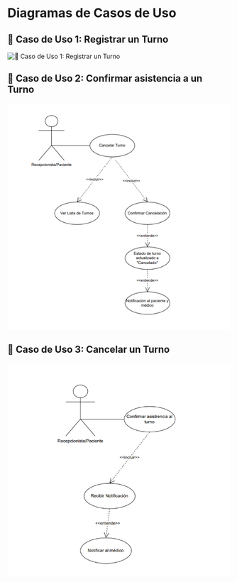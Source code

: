 # **Diagramas de Casos de Uso**

## 📌 Caso de Uso 1: Registrar un Turno<br>

![📌 Caso de Uso 1: Registrar un Turno]((https://drive.google.com/file/d/1iBiGhezT27U4eC92VlsLQHlPOG8taIlQ/view?usp=sharing))


## 📌 Caso de Uso 2: Confirmar asistencia a un Turno<br>

![-](https://github.com/abartomioli/SistemaGestionTurnos/blob/main/CasosdeUso/ConfirmarAsistenciaTurno.png?raw=true)

## 📌 Caso de Uso 3: Cancelar un Turno<br>

![-](https://github.com/abartomioli/SistemaGestionTurnos/blob/main/CasosdeUso/CancelarunTurno.png?raw=true)
